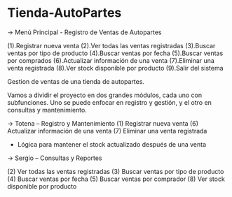 # Tienda-AutoPartes
-> Menú Principal - Registro de Ventas de Autopartes

(1).Registrar nueva venta
(2).Ver todas las ventas registradas
(3).Buscar ventas por tipo de producto
(4).Buscar ventas por fecha
(5).Buscar ventas por comprados
(6).Actualizar información de una venta
(7).Eliminar una venta registrada
(8).Ver stock disponible por producto
(9).Salir del sistema

Gestion de ventas de una tienda de autopartes.


Vamos a dividir el proyecto en dos grandes módulos, cada uno con subfunciones. Uno se puede enfocar en registro y gestión, y el otro en consultas y mantenimiento.

-> Totena – Registro y Mantenimiento
(1) Registrar nueva venta
(6) Actualizar información de una venta
(7) Eliminar una venta registrada

- Lógica para mantener el stock actualizado después de una venta

-> Sergio – Consultas y Reportes

(2) Ver todas las ventas registradas
(3) Buscar ventas por tipo de producto
(4) Buscar ventas por fecha
(5) Buscar ventas por comprador
(8) Ver stock disponible por producto
